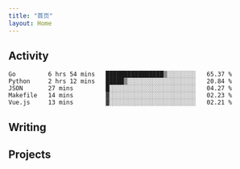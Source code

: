 ```yaml
---
title: "首页"
layout: Home
---
```


## Activity
<!--START_SECTION:waka-->
```text
Go         6 hrs 54 mins   ████████████████▒░░░░░░░░   65.37 % 
Python     2 hrs 12 mins   █████▒░░░░░░░░░░░░░░░░░░░   20.84 % 
JSON       27 mins         █░░░░░░░░░░░░░░░░░░░░░░░░   04.27 % 
Makefile   14 mins         ▓░░░░░░░░░░░░░░░░░░░░░░░░   02.23 % 
Vue.js     13 mins         ▓░░░░░░░░░░░░░░░░░░░░░░░░   02.21 % 
```
<!--END_SECTION:waka-->

## Writing
<PindedPosts />

## Projects
<Projects />
